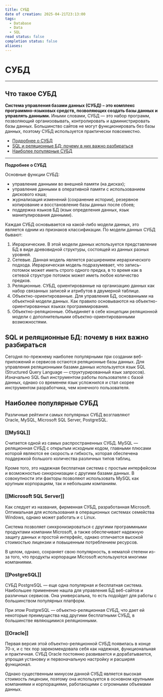 ```yaml
---
title: СУБД
date of creation: 2025-04-21T23:13:00
tags:
  - Database
  - Data
  - SQL
read status: false
completion status: false
aliases:
---
```

# СУБД
---

## Что такое СУБД

**Система управления базами данных (СУБД) – это комплекс программно-языковых средств, позволяющих создать базы данных и управлять данными.** Иными словами, СУБД — это набор программ, позволяющий организовывать, контролировать и администрировать базы данных. Большинство сайтов не могут функционировать без базы данных, поэтому СУБД используется практически повсеместно.

- [Подробнее о СУБД](https://www.nic.ru/help/chto-takoe-subd_8580.html#1)
- [SQL и реляционные БД: почему в них важно разбираться](https://www.nic.ru/help/chto-takoe-subd_8580.html#2)
- [Наиболее популярные СУБД](https://www.nic.ru/help/chto-takoe-subd_8580.html#3)

---

**Подробнее о СУБД**

Основные функции СУБД:

- управление данными во внешней памяти (на дисках);
- управление данными в оперативной памяти с использованием дискового кэша;
- журнализация изменений (сохранение истории), резервное копирование и восстановление базы данных после сбоев;
- поддержка языков БД (язык определения данных, язык манипулирования данными).

Каждая СУБД основывается на какой-либо модели данных, это является одним из признаков классификации. По модели данных СУБД бывают:

1. Иерархические. В этой модели данных используется представление БД в виде древовидной структуры, состоящей из данных разных уровней.
2. Сетевые. Данная модель является расширением иерархического подхода. Иерархическая модель подразумевает, что запись-потомок может иметь строго одного предка, в то время как в сетевой структуре потомок может иметь любое количество предков.
3. Реляционные. СУБД, ориентированные на организацию данных как набор связанных записей и атрибутов в двумерной таблице.
4. Объектно-ориентированные. Для управления БД, основанными на объектной модели данных. Как правило основываются на объектно-ориентированных языках программирования.
5. Объектно-реляционные. Объединяет в себе концепции реляционной модели с дополнительными объектно-ориентированными возможностями.


## **SQL и реляционные БД: почему в них важно разбираться**

Сегодня по-прежнему наиболее популярными при создании веб-приложений и сервисов остаются реляционные базы данных. Для управления реляционными базами данных используется язык SQL (Structured Query Language — структурированный язык запросов). Изначально SQL был инструментом работы пользователя с базой данных, однако со временем язык усложнился и стал скорее инструментом разработчика, чем конечного пользователя.


## **Наиболее популярные СУБД**

Различные рейтинги самых популярных СУБД возглавляют Oracle, MySQL, Microsoft SQL Server, PostgreSQL.

### **[[MySQL]]**

Считается одной из самых распространенных СУБД. MySQL — реляционная СУБД с открытым исходным кодом, главными плюсами которой являются ее скорость и гибкость, которая обеспечена поддержкой большого количества различных типов таблиц.

Кроме того, это надежная бесплатная система с простым интерфейсом и возможностью синхронизации с другими базами данных. В совокупности эти факторы позволяют использовать MySQL как крупным корпорациям, так и небольшим компаниям.


### **[[Microsoft SQL Server]]**

Как следует из названия, фирменная СУБД, разработанная Microsoft. Оптимальная для использования в операционных системах семейства Windows, однако может работать и с Linux.

Система позволяет синхронизироваться с другими программными продуктами компании Microsoft, а также обеспечивает надежную защиту данных и простой интерфейс, однако отличается высокой стоимостью лицензии и повышенным потреблением ресурсов.

В целом, однако, сохраняет свою популярность, в немалой степени из-за того, что продукты корпорации Microsoft используются многими компаниями.


### **[[PostgreSQL]]**

СУБД PostgreSQL — еще одна популярная и бесплатная система. Наибольшее применение нашла для управления БД веб-сайтов и различных сервисов. Она универсальна, то есть подойдет для работы с большинством популярных платформ.

При этом PostgreSQL — объектно-реляционная СУБД, что дает ей некоторые преимущества над другими бесплатными СУБД, в большинстве являющимися реляционными.


### **[[Oracle]]**

Первая версия этой объектно-реляционной СУБД появилась в конце 70-х, и с тех пор зарекомендовала себя как надежная, функциональная и практичная. СУБД Oracle постоянно развивается и дорабатывается, упрощая установку и первоначальную настройку и расширяя функционал.

Однако существенным минусом данной СУБД является высокая стоимость лицензии, поэтому она используется в основном крупными компаниями и корпорациями, работающими с огромными объемами данных.
